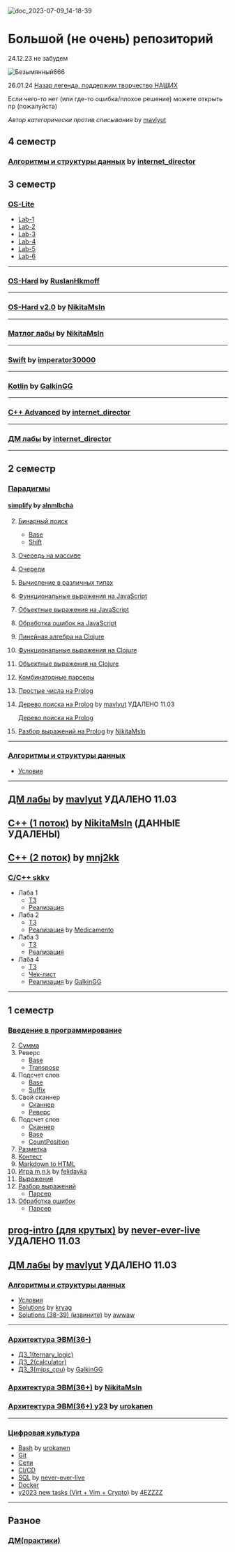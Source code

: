 ![doc_2023-07-09_14-18-39](https://github.com/MaybebabyEnjoyer/ITMO/assets/114537512/d8cad421-11e9-4f10-9446-97ce05a5d589)

# Большой (не очень) репозиторий

24.12.23 не забудем

![Безымянный666](https://github.com/MaybebabyEnjoyer/ITMO/assets/114537512/1308927e-6664-4505-ada0-f5782390d115)

26.01.24 [Назар легенда, поддержим творчество НАШИХ](https://www.youtube.com/watch?v=Fi-3FEg3aKM)

Если чего-то нет (или где-то ошибка/плохое решение) можете открыть пр (пожалуйста)

_Автор категорически против списывания_ by [mavlyut](https://github.com/mavlyut)

## 4 семестр

### [Алгоритмы и структуры данных](https://github.com/internet-director/ITMO_y2021/tree/main/term4/alko) by [internet_director](https://github.com/internet-director)

## 3 семестр

### [OS-Lite](https://github.com/MaybebabyEnjoyer/ITMO/tree/main/course2/sem3/OS-Lite)

- [Lab-1](https://github.com/MaybebabyEnjoyer/ITMO/tree/main/course2/sem3/OS-Lite/Lab1)
- [Lab-2](https://github.com/MaybebabyEnjoyer/ITMO/tree/main/course2/sem3/OS-Lite/Lab2)
- [Lab-3](https://github.com/MaybebabyEnjoyer/ITMO/tree/main/course2/sem3/OS-Lite/Lab3)
- [Lab-4](https://github.com/MaybebabyEnjoyer/ITMO/tree/main/course2/sem3/OS-Lite/Lab4)
- [Lab-5](https://github.com/MaybebabyEnjoyer/ITMO/tree/main/course2/sem3/OS-Lite/Lab5)
- [Lab-6](https://github.com/MaybebabyEnjoyer/ITMO/tree/main/course2/sem3/OS-Lite/Lab6)

---

### [OS-Hard](https://github.com/RuslanHkmoff/os-hard) by [RuslanHkmoff](https://github.com/RuslanHkmoff)

---

### [OS-Hard v2.0](https://github.com/NikitaMsln/ct-homework/tree/main/3-sem/OSHard) by [NikitaMsln](https://github.com/NikitaMsln)

---

### [Матлог лабы](https://github.com/NikitaMsln/ct-homework/tree/main/3-sem/mathlog) by [NikitaMsln](https://github.com/NikitaMsln)

---

### [Swift](https://github.com/imperator30000/study/tree/main/Swift-Solutions) by [imperator30000](https://github.com/imperator30000)

---

### [Kotlin](https://github.com/MaybebabyEnjoyer/ITMO/tree/main/course2/sem3/Kotlin) by [GalkinGG](https://github.com/GalkinGG)

---

### [C++ Advanced](https://github.com/internet-director/ITMO_y2021/tree/main/term3/cpp) by [internet_director](https://github.com/internet-director)

---

### [ДМ лабы](https://github.com/internet-director/ITMO_y2021/tree/main/term3/dm) by [internet_director](https://github.com/internet-director)

---

## 2 семестр

### [Парадигмы](https://github.com/MaybebabyEnjoyer/ITMOxd/tree/main/course1/sem2/paradigms)

#### [simplify](https://github.com/MaybebabyEnjoyer/ITMO/blob/main/course1/sem2/paradigms/solutions/bonus-solutions/objectExpression.js) by [alnmlbcha](https://github.com/alnmlbcha)

2. [Бинарный поиск](https://github.com/MaybebabyEnjoyer/ITMOxd/tree/main/course1/sem2/paradigms/solutions/java-solutions/search)
   - [Base](https://github.com/MaybebabyEnjoyer/ITMOxd/blob/main/course1/sem2/paradigms/solutions/java-solutions/search/BinarySearch.java)
   - [Shift](https://github.com/MaybebabyEnjoyer/ITMOxd/blob/main/course1/sem2/paradigms/solutions/java-solutions/search/BinarySearchShift.java)
3. [Очередь на массиве](https://github.com/MaybebabyEnjoyer/ITMOxd/tree/main/course1/sem2/paradigms/solutions/java-solutions/queue)
4. [Очереди](https://github.com/MaybebabyEnjoyer/ITMOxd/tree/main/course1/sem2/paradigms/solutions/java-solutions/queue)
5. [Вычисление в различных типах](https://github.com/MaybebabyEnjoyer/ITMOxd/tree/main/course1/sem2/paradigms/solutions/java-solutions/expression/generic)
6. [Функциональные выражения на JavaScript](https://github.com/MaybebabyEnjoyer/ITMOxd/blob/main/course1/sem2/paradigms/solutions/javascript-solutions/functionalExpression.js)
7. [Объектные выражения на JavaScript](https://github.com/MaybebabyEnjoyer/ITMOxd/blob/main/course1/sem2/paradigms/solutions/javascript-solutions/objectExpression.js)
8. [Обработка ошибок на JavaScript](https://github.com/MaybebabyEnjoyer/ITMOxd/blob/main/course1/sem2/paradigms/solutions/javascript-solutions/objectExpression.js)
9. [Линейная алгебра на Clojure](https://github.com/MaybebabyEnjoyer/ITMOxd/blob/main/course1/sem2/paradigms/solutions/clojure-solutions/linear.clj)
10. [Функциональные выражения на Clojure](https://github.com/MaybebabyEnjoyer/ITMOxd/blob/main/course1/sem2/paradigms/solutions/clojure-solutions/expression.clj)
11. [Объектные выражения на Clojure](https://github.com/MaybebabyEnjoyer/ITMOxd/blob/main/course1/sem2/paradigms/solutions/clojure-solutions/expression.clj)
12. [Комбинаторные парсеры](https://github.com/MaybebabyEnjoyer/ITMOxd/blob/main/course1/sem2/paradigms/solutions/clojure-solutions/expression.clj)
13. [Простые числа на Prolog](https://github.com/MaybebabyEnjoyer/ITMOxd/blob/main/course1/sem2/paradigms/solutions/prolog-solutions/primes.pl)
14. [Дерево поиска на Prolog](https://github.com/mavlyut/Paradigms/blob/main/solutions/prolog-solutions/tree-map.pl) by [mavlyut](https://github.com/mavlyut) УДАЛЕНО 11.03
    
    [Дерево поиска на Prolog](https://github.com/MaybebabyEnjoyer/ITMO/blob/main/course1/sem2/paradigms/solutions/prolog-solutions/tree-map.pl)
15. [Разбор выражений на Prolog](https://github.com/MaybebabyEnjoyer/ITMO/blob/main/course1/sem2/paradigms/solutions/prolog-solutions/expression.pl) by [NikitaMsln](https://github.com/NikitaMsln)

---

### [Алгоритмы и структуры данных](https://github.com/MaybebabyEnjoyer/ITMOxd/tree/main/course1/sem2/algo)

- [Условия](https://github.com/MaybebabyEnjoyer/ITMO/blob/main/course1/sem2/algo/problem.pdf)

---

## [ДМ лабы](https://github.com/mavlyut/dm-labs-itmo/tree/main) by [mavlyut](https://github.com/mavlyut) УДАЛЕНО 11.03

## [C++ (1 поток)](https://github.com/NikitaMsln/ct-homework/tree/main/2-sem/cpp) by [NikitaMsln](https://github.com/NikitaMsln) (ДАННЫЕ УДАЛЕНЫ)

## [C++ (2 поток)](https://github.com/mnj2kk/cpp-2023) by [mnj2kk](https://github.com/mnj2kk)

### [C/C++ skkv](<https://github.com/MaybebabyEnjoyer/ITMOxd/tree/main/course1/sem2/c(pp)>)

- Лаба 1
  - [ТЗ](<https://github.com/MaybebabyEnjoyer/ITMOxd/blob/main/course1/sem2/c(pp)/spec/C_CPP2023.%20%D0%9B%D0%A01.pdf>)
  - [Реализация](<https://github.com/MaybebabyEnjoyer/ITMOxd/tree/main/course1/sem2/c(pp)/lab1>)
- Лаба 2
  - [ТЗ](<https://github.com/MaybebabyEnjoyer/ITMOxd/blob/main/course1/sem2/c(pp)/spec/C_CPP2023.%20%D0%9B%D0%A02.pdf>)
  - [Реализация](<https://github.com/MaybebabyEnjoyer/ITMOxd/tree/main/course1/sem2/c(pp)/lab2>) by [Medicamento](https://github.com/Medicamento)
- Лаба 3
  - [ТЗ](<https://github.com/MaybebabyEnjoyer/ITMOxd/blob/main/course1/sem2/c(pp)/spec/C_CPP2023.%20%D0%9B%D0%A03.pdf>)
  - [Реализация](<https://github.com/MaybebabyEnjoyer/ITMOxd/tree/main/course1/sem2/c(pp)/lab3>)
- Лаба 4
  - [ТЗ](<https://github.com/MaybebabyEnjoyer/ITMOxd/blob/main/course1/sem2/c(pp)/spec/C_CPP2023.%20%D0%9B%D0%A04.pdf>)
  - [Чек-лист](<https://github.com/MaybebabyEnjoyer/ITMOxd/blob/main/course1/sem2/c(pp)/spec/CHECK_LIST.md>)
  - [Реализация](<https://github.com/MaybebabyEnjoyer/ITMOxd/tree/main/course1/sem2/c(pp)/lab4>) by [GalkinGG](https://github.com/GalkinGG)

---

## 1 семестр

### [Введение в программирование](https://github.com/MaybebabyEnjoyer/ITMOxd/tree/main/course1/sem1/prog-intro)

2. [Сумма](https://github.com/MaybebabyEnjoyer/ITMOxd/blob/main/course1/sem1/prog-intro/solutions/java-solutions/SumDouble.java)
3. Реверс
   - [Base](https://github.com/MaybebabyEnjoyer/ITMOxd/blob/main/course1/sem1/prog-intro/solutions/java-solutions/Reverse.java)
   - [Transpose](https://github.com/MaybebabyEnjoyer/ITMOxd/blob/main/course1/sem1/prog-intro/solutions/java-solutions/ReverseTranspose.java)
4. Подсчет слов
   - [Base](https://github.com/MaybebabyEnjoyer/ITMOxd/blob/main/course1/sem1/prog-intro/solutions/java-solutions/WordStatInput.java)
   - [Suffix](https://github.com/MaybebabyEnjoyer/ITMOxd/blob/main/course1/sem1/prog-intro/solutions/java-solutions/WordStatWordsSuffix.java)
5. Свой сканнер
   - [Сканнер](https://github.com/MaybebabyEnjoyer/ITMOxd/blob/main/course1/sem1/prog-intro/solutions/java-solutions/Scanner.java)
   - [Реверс](https://github.com/MaybebabyEnjoyer/ITMOxd/blob/main/course1/sem1/prog-intro/solutions/java-solutions/ReverseAbc.java)
6. Подсчет слов
   - [Сканнер](https://github.com/MaybebabyEnjoyer/ITMOxd/blob/main/course1/sem1/prog-intro/solutions/java-solutions/ScannerMod.java)
   - [Base](https://github.com/MaybebabyEnjoyer/ITMOxd/blob/main/course1/sem1/prog-intro/solutions/java-solutions/Wspp.java)
   - [CountPosition](https://github.com/MaybebabyEnjoyer/ITMOxd/blob/main/course1/sem1/prog-intro/solutions/java-solutions/WsppCountPosition.java)
7. [Разметка](https://github.com/MaybebabyEnjoyer/ITMOxd/tree/main/course1/sem1/prog-intro/solutions/java-solutions/markup)
8. [Контест](https://github.com/MaybebabyEnjoyer/ITMOxd/tree/main/course1/sem1/prog-intro/solutions/qf-solutions)
9. [Markdown to HTML](https://github.com/MaybebabyEnjoyer/ITMOxd/tree/main/course1/sem1/prog-intro/solutions/java-solutions/md2html)
10. [Игра m,n,k](https://github.com/MaybebabyEnjoyer/ITMO/tree/main/course1/sem1/prog-intro/solutions/java-solutions/game) by [felidayka](https://github.com/felidayka)
11. [Выражения](https://github.com/MaybebabyEnjoyer/ITMOxd/tree/main/course1/sem1/prog-intro/solutions/java-solutions/expression)
12. [Разбор выражений](https://github.com/MaybebabyEnjoyer/ITMOxd/tree/main/course1/sem1/prog-intro/solutions/java-solutions/expression/parser)
    - [Парсер](https://github.com/MaybebabyEnjoyer/ITMOxd/blob/main/course1/sem1/prog-intro/solutions/java-solutions/expression/parser/ExpressionParser.java)
13. [Обработка ошибок](https://github.com/MaybebabyEnjoyer/ITMOxd/tree/main/course1/sem1/prog-intro/solutions/java-solutions/expression/exceptions)
    - [Парсер](https://github.com/MaybebabyEnjoyer/ITMOxd/blob/main/course1/sem1/prog-intro/solutions/java-solutions/expression/parser/MyParser.java)

## [prog-intro (для крутых)](https://github.com/etozhestass/prog-intro-itmo) by [never-ever-live](https://github.com/etozhestass) УДАЛЕНО 11.03

## [ДМ лабы](https://github.com/mavlyut/dm-labs-itmo/tree/main) by [mavlyut](https://github.com/mavlyut) УДАЛЕНО 11.03

### [Алгоритмы и структуры данных](https://github.com/MaybebabyEnjoyer/ITMOxd/tree/main/course1/sem1/algo)

- [Условия](https://github.com/MaybebabyEnjoyer/ITMO/blob/main/course1/sem1/algo/problem.pdf)
- [Solutions](https://github.com/kryag/ct-itmo-algorithms/tree/main/sem-1) by [kryag](https://github.com/kryag)
- [Solutions (38-39) (извините)](https://github.com/awwaw/ITMO_algo_39) by [awwaw](https://github.com/awwaw)

---

### [Архитектура ЭВМ(36-)](https://github.com/MaybebabyEnjoyer/ITMO/tree/main/course1/sem1/arch)

- [ДЗ_1(ternary_logic)](https://github.com/MaybebabyEnjoyer/ITMO/tree/main/course1/sem1/arch/lab1)
- [Д3_2(calculator)](https://github.com/MaybebabyEnjoyer/ITMO/tree/main/course1/sem1/arch/lab2)
- [ДЗ_3(mips_cpu)](https://github.com/MaybebabyEnjoyer/ITMO/tree/main/course1/sem1/arch/lab3) by [GalkinGG](https://github.com/GalkinGG)

### [Архитектура ЭВМ(36+)](https://github.com/NikitaMsln/ct-homework/tree/main/1-sem/architecture) by [NikitaMsln](https://github.com/NikitaMsln)

### [Архитектура ЭВМ(36+) y23](https://github.com/urokanen/comp-arch) by [urokanen](https://github.com/urokanen)

---

### [Цифровая культура](https://github.com/MaybebabyEnjoyer/ITMOxd/tree/main/course1/sem1/digital-culture)

- [Bash](https://github.com/MaybebabyEnjoyer/ITMO/tree/main/course1/sem1/digital-culture/bash) by [urokanen](https://github.com/urokanen) 
- [Git](https://github.com/MaybebabyEnjoyer/ITMO/tree/main/course1/sem1/digital-culture/git)
- [Сети](https://github.com/MaybebabyEnjoyer/ITMO/tree/main/course1/sem1/digital-culture/net)
- [CI/CD](https://github.com/MaybebabyEnjoyer/ITMO/tree/main/course1/sem1/digital-culture/maven)
- [SQL](https://github.com/MaybebabyEnjoyer/ITMO/tree/main/course1/sem1/digital-culture/sql) by [never-ever-live](https://github.com/etozhestass)
- [Docker](https://github.com/MaybebabyEnjoyer/ITMO/tree/main/course1/sem1/digital-culture/docker)
- [y2023 new tasks (Virt + Vim + Crypto)](https://github.com/4EZZZZ/ITMO_CT_DC) by [4EZZZZ](https://github.com/4EZZZZ)

---

## Разное

### [ДМ(практики)](https://www.youtube.com/watch?v=dQw4w9WgXcQ)
